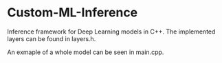 # Custom-ML-Inference

Inference framework for Deep Learning models in C++.
The implemented layers can be found in layers.h.

An exmaple of a whole model can be seen in main.cpp.
